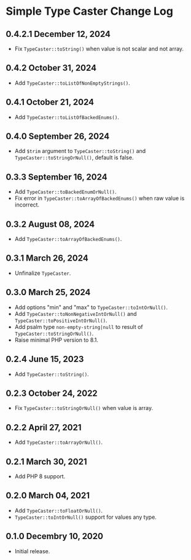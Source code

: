 # Simple Type Caster Change Log

## 0.4.2.1 December 12, 2024

- Fix `TypeCaster::toString()` when value is not scalar and not array.

## 0.4.2 October 31, 2024

- Add `TypeCaster::toListOfNonEmptyStrings()`.

## 0.4.1 October 21, 2024

- Add `TypeCaster::toListOfBackedEnums()`.

## 0.4.0 September 26, 2024

- Add `$trim` argument to `TypeCaster::toString()` and `TypeCaster::toStringOrNull()`, default is false.

## 0.3.3 September 16, 2024

- Add `TypeCaster::toBackedEnumOrNull()`.
- Fix error in `TypeCaster::toArrayOfBackedEnums()` when raw value is incorrect.

## 0.3.2 August 08, 2024

- Add `TypeCaster::toArrayOfBackedEnums()`.

## 0.3.1 March 26, 2024

- Unfinalize `TypeCaster`.

## 0.3.0 March 25, 2024

- Add options "min" and "max" to `TypeCaster::toIntOrNull()`.
- Add `TypeCaster::toNonNegativeIntOrNull()` and `TypeCaster::toPositiveIntOrNull()`.
- Add psalm type `non-empty-string|null` to result of `TypeCaster::toStringOrNull()`.
- Raise minimal PHP version to 8.1.

## 0.2.4 June 15, 2023

- Add `TypeCaster::toString()`.

## 0.2.3 October 24, 2022

- Fix `TypeCaster::toStringOrNull()` when value is array.

## 0.2.2 April 27, 2021

- Add `TypeCaster::toArrayOrNull()`.

## 0.2.1 March 30, 2021

- Add PHP 8 support.

## 0.2.0 March 04, 2021 

- Add `TypeCaster::toFloatOrNull()`.
- `TypeCaster::toIntOrNull()` support for values any type.

## 0.1.0 Decembry 10, 2020

- Initial release.
